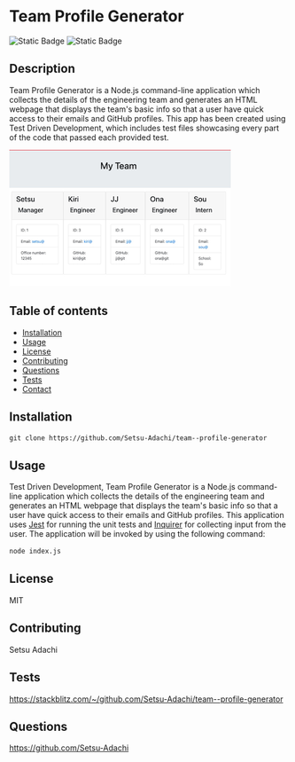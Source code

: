 # Team Profile Generator
![Static Badge](https://img.shields.io/badge/MIT%20License-2986cc)
![Static Badge](https://img.shields.io/badge/npm%2010.2.4-f44336)

  ## Description
  Team Profile Generator is a Node.js command-line application which collects the details of the engineering team and generates an HTML webpage that displays the team's basic info so that a user have quick access to their emails and GitHub profiles. This app has been created using Test Driven Development, which includes test files showcasing every part of the code that passed each provided test.

![HTML webpage titled “My Team” features boxes listing employee names, titles, and other key info.](./assets/team-profile-generator-TDD.png)

## Table of contents
- [Installation](#installation)
- [Usage](#usage)
- [License](#license)
- [Contributing](#contributing)
- [Questions](#questions)
- [Tests](#tests)
- [Contact](#screenshot)

## Installation
```
git clone https://github.com/Setsu-Adachi/team--profile-generator
  ```
## Usage 
Test Driven Development, Team Profile Generator is a Node.js command-line application which collects the details of the engineering team and generates an HTML webpage that displays the team's basic info so that a user have quick access to their emails and GitHub profiles.
This application uses [Jest](https://www.npmjs.com/package/jest) for running the unit tests and [Inquirer](https://www.npmjs.com/package/inquirer) for collecting input from the user. The application will be invoked by using the following command:
```bash
node index.js
```
  ## License
  MIT
  ## Contributing
  Setsu Adachi
  ## Tests
  https://stackblitz.com/~/github.com/Setsu-Adachi/team--profile-generator
  ## Questions
  https://github.com/Setsu-Adachi

